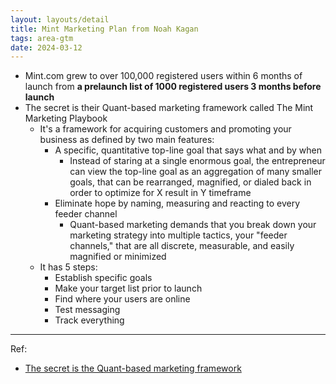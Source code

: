 ```yaml
---
layout: layouts/detail
title: Mint Marketing Plan from Noah Kagan
tags: area-gtm
date: 2024-03-12
---
```

* Mint.com grew to over 100,000 registered users within 6 months of launch from **a prelaunch list of 1000 registered users 3 months before launch**
* The secret is their Quant-based marketing framework called The Mint Marketing Playbook
  * It's a framework for acquiring customers and promoting your business as defined by two main features:
    * A specific, quantitative top-line goal that says what and by when
      * Instead of staring at a single enormous goal, the entrepreneur can view the top-line goal as an aggregation of many smaller goals, that can be rearranged, magnified, or dialed back in order to optimize for X result in Y timeframe
    * Eliminate hope by naming, measuring and reacting to every feeder channel
      * Quant-based marketing demands that you break down your marketing strategy into multiple tactics, your "feeder channels," that are all discrete, measurable, and easily magnified or minimized
  * It has 5 steps:
    * Establish specific goals
    * Make your target list prior to launch
    * Find where your users are online
    * Test messaging
    * Track everything

---

Ref:
- <a href="https://s3-eu-west-1.amazonaws.com/startup-links-public-assets/AppSumo+The+Mint+Marketing+Plan+Action+Guide.pdf">The secret is the Quant-based marketing framework</a>